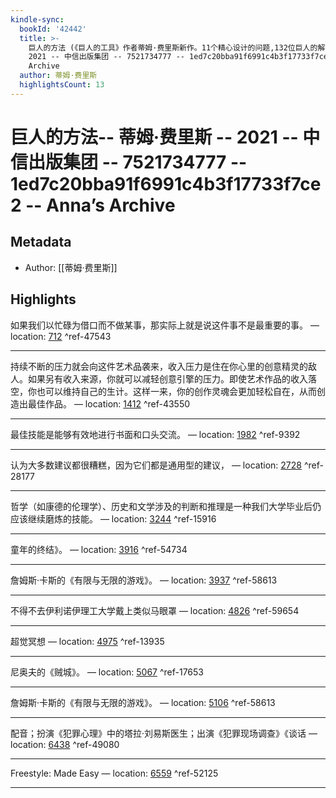 ```yaml
---
kindle-sync:
  bookId: '42442'
  title: >-
    巨人的方法 (《巨人的工具》作者蒂姆·费里斯新作。11个精心设计的问题,132位巨人的解答,学习巨人们的思维和习惯。) -- 蒂姆·费里斯 --
    2021 -- 中信出版集团 -- 7521734777 -- 1ed7c20bba91f6991c4b3f17733f7ce2 -- Anna’s
    Archive
  author: 蒂姆·费里斯
  highlightsCount: 13
---
```

# 巨人的方法-- 蒂姆·费里斯 -- 2021 -- 中信出版集团 -- 7521734777 -- 1ed7c20bba91f6991c4b3f17733f7ce2 -- Anna’s Archive
## Metadata
* Author: [[蒂姆·费里斯]]

## Highlights
如果我们以忙碌为借口而不做某事，那实际上就是说这件事不是最重要的事。 — location: [712]() ^ref-47543

---
持续不断的压力就会向这件艺术品袭来，收入压力是住在你心里的创意精灵的敌人。如果另有收入来源，你就可以减轻创意引擎的压力。即使艺术作品的收入落空，你也可以维持自己的生计。这样一来，你的创作灵魂会更加轻松自在，从而创造出最佳作品。 — location: [1412]() ^ref-43550

---
最佳技能是能够有效地进行书面和口头交流。 — location: [1982]() ^ref-9392

---
认为大多数建议都很糟糕，因为它们都是通用型的建议， — location: [2728]() ^ref-28177

---
哲学（如康德的伦理学）、历史和文学涉及的判断和推理是一种我们大学毕业后仍应该继续磨炼的技能。 — location: [3244]() ^ref-15916

---
童年的终结》。 — location: [3916]() ^ref-54734

---
詹姆斯·卡斯的《有限与无限的游戏》。 — location: [3937]() ^ref-58613

---
不得不去伊利诺伊理工大学戴上类似马眼罩 — location: [4826]() ^ref-59654

---
超觉冥想 — location: [4975]() ^ref-13935

---
尼奥夫的《贼城》。 — location: [5067]() ^ref-17653

---
詹姆斯·卡斯的《有限与无限的游戏》。 — location: [5106]() ^ref-58613

---
配音；扮演《犯罪心理》中的塔拉·刘易斯医生；出演《犯罪现场调查》《谈话 — location: [6438]() ^ref-49080

---
Freestyle: Made Easy — location: [6559]() ^ref-52125

---
